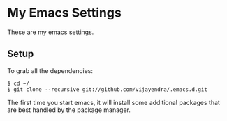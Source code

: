 # My Emacs Settings

These are my emacs settings.

## Setup

To grab all the dependencies:

```shell
$ cd ~/
$ git clone --recursive git://github.com/vijayendra/.emacs.d.git
```

The first time you start emacs, it will install some additional packages
that are best handled by the package manager.
